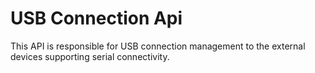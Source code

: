 # USB Connection Api

This API is responsible for USB connection management to the external devices supporting serial connectivity. 
